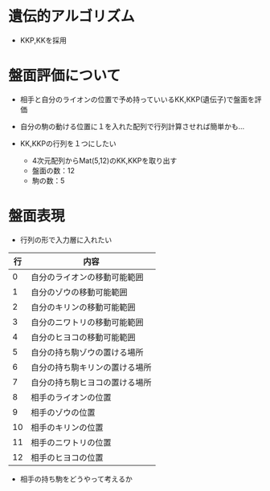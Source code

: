# 遺伝的アルゴリズム
* KKP,KKを採用

# 盤面評価について
* 相手と自分のライオンの位置で予め持っていいるKK,KKP(遺伝子)で盤面を評価
* 自分の駒の動ける位置に１を入れた配列で行列計算させれば簡単かも...

* KK,KKPの行列を１つにしたい
	* 4次元配列からMat(5,12)のKK,KKPを取り出す
	* 盤面の数：12
	* 駒の数：5

# 盤面表現
* 行列の形で入力層に入れたい

| 行 | 内容 |
|---|---|
|0|自分のライオンの移動可能範囲|
|1|自分のゾウの移動可能範囲|
|2|自分のキリンの移動可能範囲|
|3|自分のニワトリの移動可能範囲|
|4|自分のヒヨコの移動可能範囲|
|5|自分の持ち駒ゾウの置ける場所|
|6|自分の持ち駒キリンの置ける場所|
|7|自分の持ち駒ヒヨコの置ける場所|
|8|相手のライオンの位置|
|9|相手のゾウの位置|
|10|相手のキリンの位置|
|11|相手のニワトリの位置|
|12|相手のヒヨコの位置|


* 相手の持ち駒をどうやって考えるか

